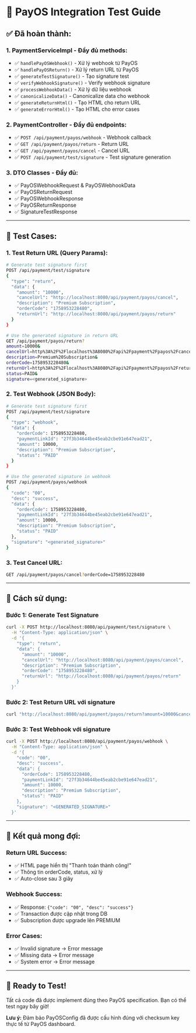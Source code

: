 # 🎯 PayOS Integration Test Guide

## ✅ **Đã hoàn thành:**

### 1. **PaymentServiceImpl** - Đầy đủ methods:
- ✅ `handlePayOSWebhook()` - Xử lý webhook từ PayOS
- ✅ `handlePayOSReturn()` - Xử lý return URL từ PayOS  
- ✅ `generateTestSignature()` - Tạo signature test
- ✅ `verifyWebhookSignature()` - Verify webhook signature
- ✅ `processWebhookData()` - Xử lý dữ liệu webhook
- ✅ `canonicalizeData()` - Canonicalize data cho webhook
- ✅ `generateReturnHtml()` - Tạo HTML cho return URL
- ✅ `generateErrorHtml()` - Tạo HTML cho error cases

### 2. **PaymentController** - Đầy đủ endpoints:
- ✅ `POST /api/payment/payos/webhook` - Webhook callback
- ✅ `GET /api/payment/payos/return` - Return URL
- ✅ `GET /api/payment/payos/cancel` - Cancel URL
- ✅ `POST /api/payment/test/signature` - Test signature generation

### 3. **DTO Classes** - Đầy đủ:
- ✅ PayOSWebhookRequest & PayOSWebhookData
- ✅ PayOSReturnRequest
- ✅ PayOSWebhookResponse
- ✅ PayOSReturnResponse
- ✅ SignatureTestResponse

---

## 🧪 **Test Cases:**

### **1. Test Return URL (Query Params):**

```bash
# Generate test signature first
POST /api/payment/test/signature
{
  "type": "return",
  "data": {
    "amount": "10000",
    "cancelUrl": "http://localhost:8080/api/payment/payos/cancel",
    "description": "Premium Subscription",
    "orderCode": "1758953228480",
    "returnUrl": "http://localhost:8080/api/payment/payos/return"
  }
}

# Use the generated signature in return URL
GET /api/payment/payos/return?
amount=10000&
cancelUrl=http%3A%2F%2Flocalhost%3A8080%2Fapi%2Fpayment%2Fpayos%2Fcancel&
description=Premium%20Subscription&
orderCode=1758953228480&
returnUrl=http%3A%2F%2Flocalhost%3A8080%2Fapi%2Fpayment%2Fpayos%2Freturn&
status=PAID&
signature=<generated_signature>
```

### **2. Test Webhook (JSON Body):**

```bash
# Generate test signature first
POST /api/payment/test/signature
{
  "type": "webhook",
  "data": {
    "orderCode": 1758953228480,
    "paymentLinkId": "27f3b34644be45eab2cbe91e647ead21",
    "amount": 10000,
    "description": "Premium Subscription",
    "status": "PAID"
  }
}

# Use the generated signature in webhook
POST /api/payment/payos/webhook
{
  "code": "00",
  "desc": "success",
  "data": {
    "orderCode": 1758953228480,
    "paymentLinkId": "27f3b34644be45eab2cbe91e647ead21",
    "amount": 10000,
    "description": "Premium Subscription",
    "status": "PAID"
  },
  "signature": "<generated_signature>"
}
```

### **3. Test Cancel URL:**

```bash
GET /api/payment/payos/cancel?orderCode=1758953228480
```

---

## 🔧 **Cách sử dụng:**

### **Bước 1: Generate Test Signature**
```bash
curl -X POST http://localhost:8080/api/payment/test/signature \
  -H "Content-Type: application/json" \
  -d '{
    "type": "return",
    "data": {
      "amount": "10000",
      "cancelUrl": "http://localhost:8080/api/payment/payos/cancel",
      "description": "Premium Subscription",
      "orderCode": "1758953228480",
      "returnUrl": "http://localhost:8080/api/payment/payos/return"
    }
  }'
```

### **Bước 2: Test Return URL với signature**
```bash
curl "http://localhost:8080/api/payment/payos/return?amount=10000&cancelUrl=http%3A%2F%2Flocalhost%3A8080%2Fapi%2Fpayment%2Fpayos%2Fcancel&description=Premium%20Subscription&orderCode=1758953228480&returnUrl=http%3A%2F%2Flocalhost%3A8080%2Fapi%2Fpayment%2Fpayos%2Freturn&status=PAID&signature=<GENERATED_SIGNATURE>"
```

### **Bước 3: Test Webhook với signature**
```bash
curl -X POST http://localhost:8080/api/payment/payos/webhook \
  -H "Content-Type: application/json" \
  -d '{
    "code": "00",
    "desc": "success",
    "data": {
      "orderCode": 1758953228480,
      "paymentLinkId": "27f3b34644be45eab2cbe91e647ead21",
      "amount": 10000,
      "description": "Premium Subscription",
      "status": "PAID"
    },
    "signature": "<GENERATED_SIGNATURE>"
  }'
```

---

## 🎉 **Kết quả mong đợi:**

### **Return URL Success:**
- ✅ HTML page hiển thị "Thanh toán thành công!"
- ✅ Thông tin orderCode, status, xử lý
- ✅ Auto-close sau 3 giây

### **Webhook Success:**
- ✅ Response: `{"code": "00", "desc": "success"}`
- ✅ Transaction được cập nhật trong DB
- ✅ Subscription được upgrade lên PREMIUM

### **Error Cases:**
- ✅ Invalid signature → Error message
- ✅ Missing data → Error message
- ✅ System error → Error message

---

## 🚀 **Ready to Test!**

Tất cả code đã được implement đúng theo PayOS specification. Bạn có thể test ngay bây giờ!

**Lưu ý:** Đảm bảo PayOSConfig đã được cấu hình đúng với checksum key thực tế từ PayOS dashboard.
